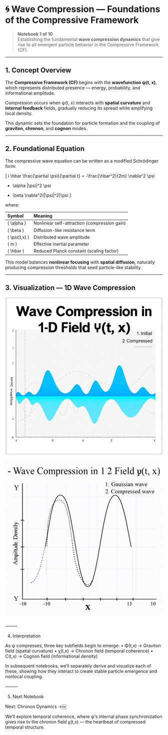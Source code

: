 # 🌀 Wave Compression — Foundations of the Compressive Framework

> **Notebook 1 of 10**  
> Establishing the fundamental **wave compression dynamics** that give rise to all emergent particle behavior in the Compressive Framework (CF).

---

## 1. Concept Overview

The **Compressive Framework (CF)** begins with the **wavefunction ψ(t, x)**, which represents distributed presence — energy, probability, and informational amplitude.

Compression occurs when ψ(t, x) interacts with **spatial curvature** and **internal feedback** fields, gradually reducing its spread while amplifying local density.

This dynamic sets the foundation for particle formation and the coupling of **graviton**, **chronon**, and **cognon** modes.

---

## 2. Foundational Equation

The compressive wave equation can be written as a modified Schrödinger form:

\[
i \hbar \frac{\partial \psi}{\partial t} =
-\frac{\hbar^2}{2m} \nabla^2 \psi
+ \alpha |\psi|^2 \psi
- \beta \nabla^2(|\psi|^2)\psi
\]

where:

| Symbol | Meaning |
|:--------|:--------|
| \( \alpha \) | Nonlinear self-attraction (compression gain) |
| \( \beta \) | Diffusion-like resistance term |
| \( \psi(t,x) \) | Distributed wave amplitude |
| \( m \) | Effective inertial parameter |
| \( \hbar \) | Reduced Planck constant (scaling factor) |

This model balances **nonlinear focusing** with **spatial diffusion**, naturally producing compression thresholds that seed particle-like stability.

---

## 3. Visualization — 1D Wave Compression

![Wave Compression 1](../notebooks/wavecompression01.png)

![Wave Compression 2](../notebooks/wavecompression02.png)

⸻

4. Interpretation

As ψ compresses, three key subfields begin to emerge:
	•	Φ(t,x) → Graviton field (spatial curvature)
	•	χ(t,x) → Chronon field (temporal coherence)
	•	C(t,x) → Cognon field (informational density)

In subsequent notebooks, we’ll separately derive and visualize each of these, showing how they interact to create stable particle emergence and nonlocal coupling.

⸻

5. Next Notebook

Next: Chronon Dynamics →￼

We’ll explore temporal coherence, where ψ’s internal phase synchronization gives rise to the chronon field χ(t,x) — the heartbeat of compressed temporal structure.
